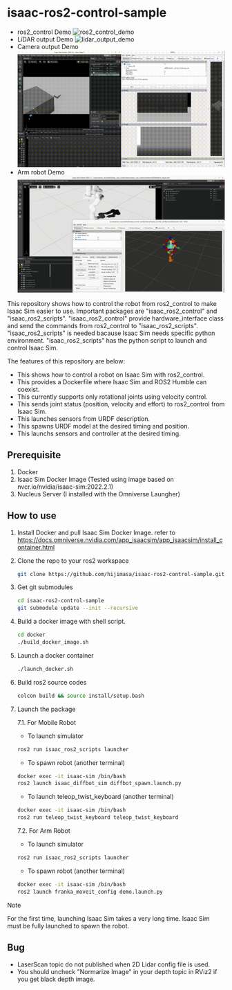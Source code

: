 # isaac-ros2-control-sample
- ros2_control Demo
  ![ros2_control_demo](figs/shm_movie-2023-06-13_21.52.52.gif)
- LiDAR output Demo
  ![lidar_output_demo](figs/shm_movie-2023-08-05_13.14.29.gif)
- Camera output Demo
  ![camera_output_demo](figs/shm_movie-2023-08-11_23.57.19.gif)
- Arm robot Demo
  ![arm_robot_demo](figs/arm_robot_test.gif)

This repository shows how to control the robot from ros2_control to make Isaac Sim easier to use.
Important packages are "isaac_ros2_control" and "isaac_ros2_scripts". 
"isaac_ros2_control" provide hardware_interface class and send the commands from ros2_control to "isaac_ros2_scripts".
"isaac_ros2_scripts" is needed bacause Isaac Sim needs specific python environment.
"isaac_ros2_scripts" has the python script to launch and control Isaac Sim.

The features of this repository are below:
- This shows how to control a robot on Isaac Sim with ros2_control.
- This provides a Dockerfile where Isaac Sim and ROS2 Humble can coexist.
- This currently supports only rotational joints using velocity control.
- This sends joint status (position, velocity and effort) to ros2_control from Isaac Sim.
- This launches sensors from URDF description.
- This spawns URDF model at the desired timing and position.
- This launchs sensors and controller at the desired timing.

## Prerequisite
1. Docker
1. Isaac Sim Docker Image (Tested using image based on nvcr.io/nvidia/isaac-sim:2022.2.1)
1. Nucleus Server (I installed with the Omniverse Laungher)

## How to use
1. Install Docker and pull Isaac Sim Docker Image.
   refer to https://docs.omniverse.nvidia.com/app_isaacsim/app_isaacsim/install_container.html

2. Clone the repo to your ros2 workspace
   ```bash
   git clone https://github.com/hijimasa/isaac-ros2-control-sample.git
   ```

3. Get git submodules
   ```bash
   cd isaac-ros2-control-sample
   git submodule update --init --recursive
   ```

4. Build a docker image with shell script.
   ```bash
   cd docker
   ./build_docker_image.sh
   ```

5. Launch a docker container
   ```bash
   ./launch_docker.sh
   ```

6. Build ros2 source codes
   ```bash
   colcon build && source install/setup.bash
   ```

7. Launch the package

   7.1. For Mobile Robot
   - To launch simulator
   ```bash
   ros2 run isaac_ros2_scripts launcher
   ```

   - To spawn robot (another terminal)
   ```bash
   docker exec -it isaac-sim /bin/bash
   ros2 launch isaac_diffbot_sim diffbot_spawn.launch.py
   ```

   - To launch teleop_twist_keyboard (another terminal)
   ```bash
   docker exec -it isaac-sim /bin/bash
   ros2 run teleop_twist_keyboard teleop_twist_keyboard
   ```
   7.2. For Arm Robot
   - To launch simulator
   ```bash
   ros2 run isaac_ros2_scripts launcher
   ```

   - To spawn robot (another terminal)
   ```bash
   docker exec -it isaac-sim /bin/bash
   ros2 launch franka_moveit_config demo.launch.py 
   ```

> [!NOTE]
> For the first time, launching Isaac Sim takes a very long time.
> Isaac Sim must be fully launched to spawn the robot.


## Bug
- LaserScan topic do not published when 2D Lidar config file is used.
- You should uncheck "Normarize Image" in your depth topic in RViz2 if you get black depth image.
